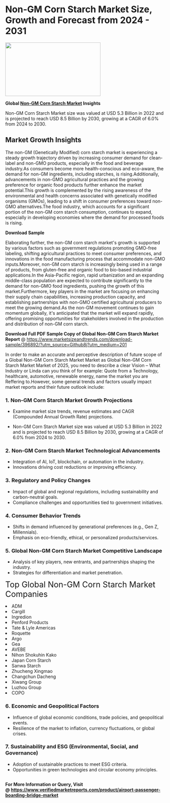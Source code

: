 <H1>Non-GM Corn Starch Market Size, Growth and Forecast from 2024 - 2031</H1><img class="aligncenter size-medium wp-image-584254" src="https://thirdeyenews.in/wp-content/uploads/2024/09/Global-Market-Research-300x168.jpeg" alt="" width="300" height="168" /><p><strong>Global&nbsp;<a href="https://www.marketsizeandtrends.com/download-sample/396892/?utm_source=Github8j?utm_medium=201">Non-GM Corn Starch Market</a> Insights</strong></p><p>Non-GM Corn Starch Market size was valued at USD 5.3 Billion in 2022 and is projected to reach USD 8.5 Billion by 2030, growing at a CAGR of 6.0% from 2024 to 2030.</p><p><h2>Market Growth Insights</h2> <p>The non-GM (Genetically Modified) corn starch market is experiencing a steady growth trajectory driven by increasing consumer demand for clean-label and non-GMO products, especially in the food and beverage industry.As consumers become more health-conscious and eco-aware, the demand for non-GM ingredients, including starches, is rising.Additionally, advancements in non-GMO agricultural practices and the growing preference for organic food products further enhance the market potential.This growth is complemented by the rising awareness of the environmental and health concerns associated with genetically modified organisms (GMOs), leading to a shift in consumer preferences toward non-GMO alternatives.The food industry, which accounts for a significant portion of the non-GM corn starch consumption, continues to expand, especially in developing economies where the demand for processed foods is rising.</p> <p><strong>Download Sample</strong></p> <p>Elaborating further, the non-GM corn starch market's growth is supported by various factors such as government regulations promoting GMO-free labeling, shifting agricultural practices to meet consumer preferences, and innovations in the food manufacturing process that accommodate non-GMO inputs.Moreover, non-GM corn starch is increasingly being used in a range of products, from gluten-free and organic food to bio-based industrial applications.In the Asia-Pacific region, rapid urbanization and an expanding middle-class population are expected to contribute significantly to the demand for non-GMO food ingredients, pushing the growth of this market.Furthermore, key players in the market are focusing on enhancing their supply chain capabilities, increasing production capacity, and establishing partnerships with non-GMO certified agricultural producers to meet the growing demand.As the non-GM movement continues to gain momentum globally, it's anticipated that the market will expand rapidly, offering promising opportunities for stakeholders involved in the production and distribution of non-GM corn starch.</p> <p><span class=""><strong>Download Full PDF Sample Copy of Global Non-GM Corn Starch Market Report</strong> @ <a href="https://www.marketsizeandtrends.com/download-sample/396892/?utm_source=Github8j?utm_medium=201" target="_blank">https://www.marketsizeandtrends.com/download-sample/396892/?utm_source=Github8j?utm_medium=201</a></span></p><p>In order to make an accurate and perceptive description of future scope of a Global&nbsp;Non-GM Corn Starch Market Market as Global&nbsp;Non-GM Corn Starch Market Market of 2025, you need to describe a clear Vision &ndash; What Industry or Linda can you think of for example: Quote from a Technology, healthcare, automotive, renewable energy, name the market you are Reffering to.However, some general trends and factors usually impact market reports and their future outlook include:</p><h3>1.&nbsp;<strong>Non-GM Corn Starch Market Growth Projections</strong></h3><ul><li>Examine market size trends, revenue estimates and CAGR (Compounded Annual Growth Rate) projections.</li><li><p>Non-GM Corn Starch Market size was valued at USD 5.3 Billion in 2022 and is projected to reach USD 8.5 Billion by 2030, growing at a CAGR of 6.0% from 2024 to 2030.</p></li></ul><h3>2.&nbsp;<strong>Non-GM Corn Starch Market Technological Advancements</strong></h3><ul><li>Integration of AI, IoT, blockchain, or automation in the industry.</li><li>Innovations driving cost reductions or improving efficiency.</li></ul><h3>3.&nbsp;<strong>Regulatory and Policy Changes</strong></h3><ul><li>Impact of global and regional regulations, including sustainability and carbon-neutral goals.</li><li>Compliance challenges and opportunities tied to government initiatives.</li></ul><h3>4.&nbsp;<strong>Consumer Behavior Trends</strong></h3><ul><li>Shifts in demand influenced by generational preferences (e.g., Gen Z, Millennials).</li><li>Emphasis on eco-friendly, ethical, or personalized products/services.</li></ul><h3>5.&nbsp;<strong>Global Non-GM Corn Starch Market Competitive Landscape</strong></h3><ul><li>Analysis of key players, new entrants, and partnerships shaping the industry.</li><li>Strategies for differentiation and market penetration.</li></ul><p data-pm-slice="1 1 []"><span style="color: inherit; font-family: inherit; font-size: 25px;">Top Global Non-GM Corn Starch Market Companies</span></p><div class="" data-test-id=""><p><li>ADM</li><li> Cargill</li><li> Ingredion</li><li> Penford Products</li><li> Tate & Lyle Americas</li><li> Roquette</li><li> Argo</li><li> Gea</li><li> AVEBE</li><li> Nihon Shokuhin Kako</li><li> Japan Corn Starch</li><li> Sanwa Starch</li><li> Zhucheng Xingmao</li><li> Changchun Dacheng</li><li> Xiwang Group</li><li> Luzhou Group</li><li> COPO</li></p></div><h3>6.&nbsp;<strong>Economic and Geopolitical Factors</strong></h3><ul><li>Influence of global economic conditions, trade policies, and geopolitical events.</li><li>Resilience of the market to inflation, currency fluctuations, or global crises.</li></ul><h3>7.&nbsp;<strong>Sustainability and ESG (Environmental, Social, and Governance)</strong></h3><ul><li>Adoption of sustainable practices to meet ESG criteria.</li><li>Opportunities in green technologies and circular economy principles.</li></ul><h2><strong style="font-size: 14px;">For More Information or Query, Visit @&nbsp;</strong><a style="background-color: #ffffff; font-size: 14px;" href="https://www.marketsizeandtrends.com/report/non-gm-corn-starch-market/" target="_blank">https://www.verifiedmarketreports.com/product/airport-passenger-boarding-bridge-market</a></h2>